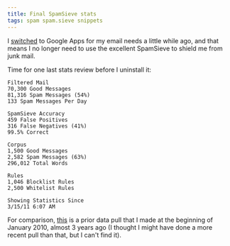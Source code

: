 ```yaml
---
title: Final SpamSieve stats
tags: spam spam.sieve snippets
---
```


I [switched](/snippets/104) to Google Apps for my email needs a little while ago, and that means I no longer need to use the excellent SpamSieve to shield me from junk mail.

Time for one last stats review before I uninstall it:

    Filtered Mail
    70,300 Good Messages
    81,316 Spam Messages (54%)
    133 Spam Messages Per Day

    SpamSieve Accuracy
    459 False Positives
    316 False Negatives (41%)
    99.5% Correct

    Corpus
    1,500 Good Messages
    2,582 Spam Messages (63%)
    296,012 Total Words

    Rules
    1,046 Blocklist Rules
    2,500 Whitelist Rules

    Showing Statistics Since
    3/15/11 6:07 AM

For comparison, [this](/blog/state-of-the-spam-ion-2010-address) is a prior data pull that I made at the beginning of January 2010, almost 3 years ago (I thought I might have done a more recent pull than that, but I can't find it).
